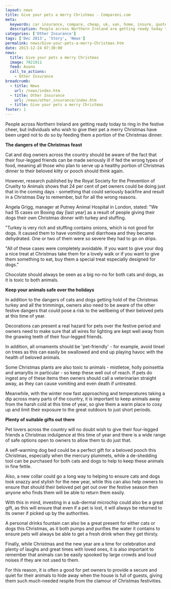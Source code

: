 ```yaml
---
layout: news
title: Give your pets a merry Christmas - Compareni.com
meta:
  keywords: car insurance, compare, cheap, uk, van, home, insure, quotes, online, comparison, bike, loans, life
  description: People across Northern Ireland are getting ready today to ring in the festive cheer, but individuals who wish to give their pet a merry Christmas have been urged not to do so by feeding them a portion of the Christmas dinner
categories: ['Other Insurance']
tags: ['Dec 2013', 'Story', 'News']
permalink: news/Give-your-pets-a-merry-Christmas.htm
date: 2013-12-24 07:30:00
news:
  title: Give your pets a merry Christmas
  image: 7021911
  feed: Axonn
  call_to_actions:
    - Other Insurance
breadcrumb:
  - title: News
    url: /news/index.htm
  - title: Other Insurance
    url: /news/other_insurance/index.htm
  - title: Give your pets a merry Christmas
footer: 1
---
```


People across Northern Ireland are getting ready today to ring in the festive cheer, but individuals who wish to give their pet a merry Christmas have been urged not to do so by feeding them a portion of the Christmas dinner.

<strong>The dangers of the Christmas feast</strong>

Cat and dog owners across the country should be aware of the fact that their four-legged friends can be made seriously ill if fed the wrong types of food, meaning all those who plan to serve up a healthy portion of Christmas dinner to their beloved kitty or pooch should think again.

However, research published by the Royal Society for the Prevention of Cruelty to Animals shows that 24 per cent of pet owners could be doing just that in the coming days - something that could seriously backfire and result in a Christmas Day to remember, but for all the wrong reasons.

Angela Grigg, manager at Putney Animal Hospital in London, stated: &quot;We had 15 cases on Boxing day [last year] as a result of people giving their dogs their own Christmas dinner with turkey and stuffing.

&quot;Turkey is very rich and stuffing contains onions, which is not good for dogs. It caused them to have vomiting and diarrhoea and they became dehydrated. One or two of them were so severe they had to go on drips.

&quot;All of these cases were completely avoidable. If you want to give your dog a nice treat at Christmas take them for a lovely walk or if you want to give them something to eat, buy them a special treat especially designed for dogs.&quot;

Chocolate should always be seen as a big no-no for both cats and dogs, as it is toxic to both animals.

<strong>Keep your animals safe over the holidays</strong>

In addition to the dangers of cats and dogs getting hold of the Christmas turkey and all the trimmings, owners also need to be aware of the other festive dangers that could pose a risk to the wellbeing of their beloved pets at this time of year.

Decorations can present a real hazard for pets over the festive period and owners need to make sure that all wires for lighting are kept well away from the gnawing teeth of their four-legged friends.

In addition, all ornaments should be &#39;pet-friendly&#39; - for example, avoid tinsel on trees as this can easily be swallowed and end up playing havoc with the health of beloved animals.

Some Christmas plants are also toxic to animals - mistletoe, holly poinsettia and amaryllis in particular - so keep these well out of reach. If pets do ingest any of these items then owners should call a veterinarian straight away, as they can cause vomiting and even death if untreated.

Meanwhile, with the winter now fast approaching and temperatures taking a dip across many parts of the country, it is important to keep animals away from the harsh cold at this time of year, so give them a warm place to cosy up and limit their exposure to the great outdoors to just short periods.

<strong>Plenty of suitable gifts out there</strong>

Pet lovers across the country will no doubt wish to give their four-legged friends a Christmas indulgence at this time of year and there is a wide range of safe options open to owners to allow them to do just that.

A self-warming dog bed could be a perfect gift for a beloved pooch this Christmas, especially when the mercury plummets, while a de-shedding tool can be purchased for both cats and dogs to help to keep these animals in fine fettle.

Also, a new collar could go a long way to helping to ensure cats and dogs look snazzy and stylish for the new year, while this can also help owners to ensure that should their beloved pet get out over the festive season then anyone who finds them will be able to return them easily.

With this in mind, investing in a sub-dermal microchip could also be a great gift, as this will ensure that even if a pet is lost, it will always be returned to its owner if picked up by the authorities.

A personal drinks fountain can also be a great present for either cats or dogs this Christmas, as it both pumps and purifies the water it contains to ensure pets will always be able to get a fresh drink when they get thirsty.

Finally, while Christmas and the new year are a time for celebration and plenty of laughs and great times with loved ones, it is also important to remember that animals can be easily spooked by large crowds and loud noises if they are not used to them.

For this reason, it is often a good for pet owners to provide a secure and quiet for their animals to hide away when the house is full of guests, giving them such much-needed respite from the clamour of Christmas festivities.

